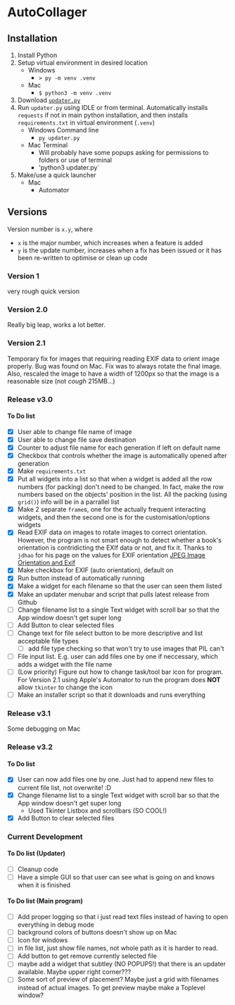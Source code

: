# AutoCollager

## Installation
1. Install Python
2. Setup virtual environment in desired location
   - Windows
     - `> py -m venv .venv`
   - Mac
     - `$ python3 -m venv .venv`
3. Download [`updater.py`](https://github.com/NoahLobbe/AutoCollager/releases/latest/download/updater.py)
4. Run `updater.py` using IDLE or from terminal. Automatically installs `requests` if not in main python installation, and then installs `requirements.txt` in virtual environment (`.venv`)
    - Windows Command line
      - `py updater.py`
    - Mac Terminal
      - Will probably have some popups asking for permissions to folders or use of terminal
      - 'python3 updater.py`
5. Make/use a quick launcher
    - Mac
      - Automator


## Versions
Version number is `x.y`, where
- `x` is the major number, which increases when a feature is added
- `y` is the update number, increases when a fix has been issued or it has been re-written to optimise or clean up code


### Version 1
very rough quick version

### Version 2.0
Really big leap, works a lot better.

### Version 2.1
Temporary fix for images that requiring reading EXIF data to orient image properly. Bug was found on Mac.
Fix was to always rotate the final image. Also, rescaled the image to have a width of 1200px so that the image is a reasonable size (not *cough* 215MB...)

### Release v3.0

#### To Do list
- [x] User able to change file name of image 
- [x] User able to change file save destination 
- [x] Counter to adjust file name for each generation if left on default name
- [x] Checkbox that controls whether the image is automatically opened after generation
- [x] Make `requirements.txt`
- [x] Put all widgets into a list so that when a widget is added all the row numbers (for packing) don't need to be changed. In fact, make the row numbers based on the objects' position in the list. All the packing (using `grid()`) info will be in a parrallel list
- [x] Make 2 separate `frame`s, one for the actually frequent interacting widgets, and then the second one is for the customisation/options widgets
- [x] Read EXIF data on images to rotate images to correct orientation. However, the program is not smart enough to detect whether a book's orientation is contridicting the EXIf data or not, and fix it. Thanks to `jdhao` for his page on the values for EXIF orientation [JPEG Image Orientation and Exif](https://web.archive.org/web/20241110203841/https://jdhao.github.io/2019/07/31/image_rotation_exif_info/)
- [x] Make checkbox for EXIF (auto orientation), default on
- [x] Run button instead of automatically running
- [x] Make a widget for each filename so that the user can seen them listed
- [x] Make an updater menubar and script that pulls latest release from Github
- [ ] Change filename list to a single Text widget with scroll bar so that the App window doesn't get super long
- [ ] Add Button to clear selected files
- [ ] Change text for file select button to be more descriptive and list acceptable file types
  - [ ] add file type checking so that won't try to use images that PIL can't
- [ ] File input list. E.g. user can add files one by one if neccessary, which adds a widget with the file name
- [ ] (Low priority) Figure out how to change task/tool bar icon for program. For Version 2.1 using Apple's Automator to run the program does **NOT** allow `tkinter` to change the icon
- [ ] Make an installer script so that it downloads and runs everything

### Release v3.1
Some debugging on Mac

### Release v3.2 
#### To Do list
- [x] User can now add files one by one. Just had to append new files to current file list, not overwrite! :D
- [x] Change filename list to a single Text widget with scroll bar so that the App window doesn't get super long
  - Used Tkinter Listbox and scrollbars (SO COOL!)
- [x] Add Button to clear selected files

### Current Development
#### To Do list (Updater)
- [ ] Cleanup code
- [ ] Have a simple GUI so that user can see what is going on and knows when it is finished

#### To Do list (Main program)
- [ ] Add proper logging so that i just read text files instead of having to open everything in debug mode
- [ ] background colors of buttons doesn't show up on Mac
- [ ] Icon for windows
- [ ] in file list, just show file names, not whole path as it is harder to read.
- [ ] Add button to get remove currently selected file
- [ ] maybe add a widget that subtley (NO POPUPS!) that there is an updater available. Maybe upper right corner???
- [ ] Some sort of preview of placement? Maybe just a grid with filenames instead of actual images. To get preview maybe make a Toplevel window?